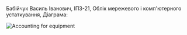 Бабійчук Василь Іванович, ІПЗ-21,  Облік мережевого і комп'ютерного устаткування, Діаграма:

![Accounting for equipment](https://github.com/Vasil-Babi1/DbBabichykVasil/assets/150590016/41bc2d47-9c93-474b-98eb-a2806ca4c6fe)
